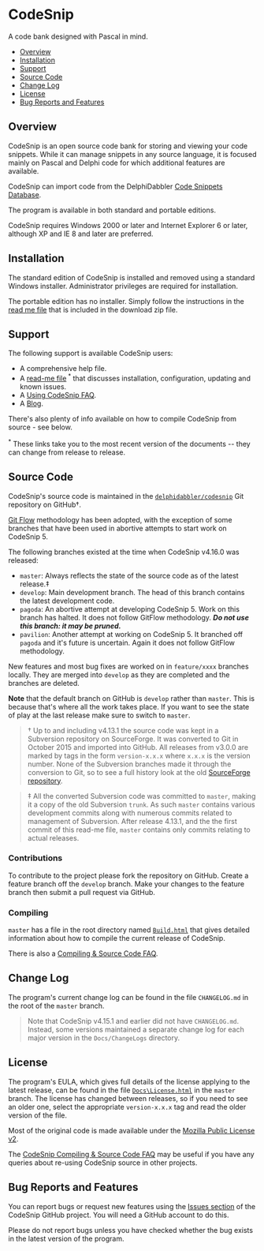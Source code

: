 # CodeSnip

A code bank designed with Pascal in mind.

* [Overview](#overview)
* [Installation](#installation)
* [Support](#support)
* [Source Code](#source-code)
* [Change Log](#change-log)
* [License](#license)
* [Bug Reports and Features](#bug-reports-and-features)

## Overview

CodeSnip is an open source code bank for storing and viewing your code snippets. While it can manage snippets in any source language, it is focused mainly on Pascal and Delphi code for which additional features are available.

CodeSnip can import code from the DelphiDabbler [Code Snippets Database](https://github.com/delphidabbler/code-snippets).

The program is available in both standard and portable editions.

CodeSnip requires Windows 2000 or later and Internet Explorer 6 or later, although XP and IE 8 and later are preferred.

## Installation

The standard edition of CodeSnip is installed and removed using a standard Windows installer. Administrator privileges are required for installation.

The portable edition has no installer. Simply follow the instructions in the [read me file](https://github.com/delphidabbler/codesnip/blob/master/Docs/ReadMe.txt) that is included in the download zip file.

## Support

The following support is available CodeSnip users:

* A comprehensive help file.
* A [read-me file](https://raw.githubusercontent.com/delphidabbler/codesnip/master/Docs/ReadMe.txt)<sup> *</sup> that discusses installation, configuration, updating and known issues.
* A [Using CodeSnip FAQ](https://github.com/delphidabbler/codesnip-faq/blob/master/UsingCodeSnip.md).
* A [Blog](http://codesnip-app.blogspot.co.uk/).

There's also plenty of info available on how to compile CodeSnip from source - see below.

<sup>*</sup> These links take you to the most recent version of the documents -- they can change from release to release.

## Source Code

CodeSnip's source code is maintained in the [`delphidabbler/codesnip`](https://github.com/delphidabbler/codesnip) Git repository on GitHub†.

[Git Flow](http://nvie.com/posts/a-successful-git-branching-model/) methodology has been adopted, with the exception of some branches that have been used in abortive attempts to start work on CodeSnip 5.

The following branches existed at the time when CodeSnip v4.16.0 was released:

* `master`: Always reflects the state of the source code as of the latest release.‡
* `develop`: Main development branch. The head of this branch contains the latest development code.
* `pagoda`: An abortive attempt at developing CodeSnip 5. Work on this branch has halted. It does not follow GitFlow methodology. ***Do not use this branch: it may be pruned.***
* `pavilion`: Another attempt at working on CodeSnip 5. It branched off `pagoda` and it's future is uncertain. Again it does not follow GitFlow methodology.

New features and most bug fixes are worked on in `feature/xxxx` branches locally. They are merged into `develop` as they are completed and the branches are deleted.

**Note** that the default branch on GitHub is `develop` rather than `master`. This is because that's where all the work takes place. If you want to see the state of play at the last release make sure to switch to `master`.

> † Up to and including v4.13.1 the source code was kept in a Subversion repository on SourceForge. It was converted to Git in October 2015 and imported into GitHub. All releases from v3.0.0 are marked by tags in the form `version-x.x.x` where `x.x.x` is the version number. None of the Subversion branches made it through the conversion to Git, so to see a full history look at the old [SourceForge repository](https://sourceforge.net/p/codesnip/code/).

> ‡ All the converted Subversion code was committed to `master`, making it a copy of the old Subversion `trunk`. As such `master` contains various development commits along with numerous commits related to management of Subversion. After release 4.13.1, and the the first commit of this read-me file, `master` contains only commits relating to actual releases.

### Contributions

To contribute to the project please fork the repository on GitHub. Create a feature branch off the `develop` branch. Make your changes to the feature branch then submit a pull request via GitHub.

### Compiling

`master` has a file in the root directory named [`Build.html`](https://htmlpreview.github.io/?https://github.com/delphidabbler/codesnip/blob/master/Build.html) that gives detailed information about how to compile the current release of CodeSnip.

There is also a [Compiling & Source Code FAQ](https://github.com/delphidabbler/codesnip-faq/blob/master/SourceCode.md).

## Change Log

The program's current change log can be found in the file `CHANGELOG.md` in the root of the `master` branch.

> Note that CodeSnip v4.15.1 and earlier did not have `CHANGELOG.md`. Instead, some versions maintained a separate change log for each major version in the `Docs/ChangeLogs` directory.

## License

The program's EULA, which gives full details of the license applying to the latest release, can be found in the file [`Docs\License.html`](https://htmlpreview.github.io/?https://github.com/delphidabbler/codesnip/blob/master/Docs/License.html) in the `master` branch. The license has changed between releases, so if you need to see an older one, select the appropriate `version-x.x.x` tag and read the older version of the file.

Most of the original code is made available under the [Mozilla Public License v2](https://www.mozilla.org/MPL/2.0/).

The [CodeSnip Compiling & Source Code FAQ](https://github.com/delphidabbler/codesnip-faq/blob/master/SourceCode.md) may be useful if you have any queries about re-using CodeSnip source in other projects.

## Bug Reports and Features

You can report bugs or request new features using the [Issues section](https://github.com/delphidabbler/codesnip/issues) of the CodeSnip GitHub project. You will need a GitHub account to do this.

Please do not report bugs unless you have checked whether the bug exists in the latest version of the program.
